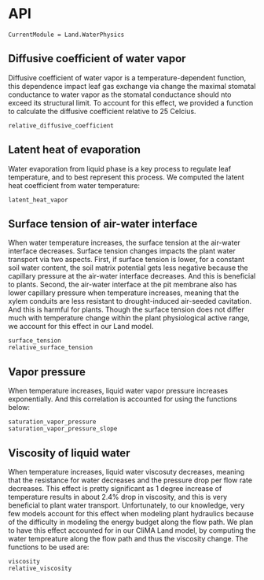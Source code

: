 # API
```@meta
CurrentModule = Land.WaterPhysics
```




## Diffusive coefficient of water vapor
Diffusive coefficient of water vapor is a temperature-dependent function, this
    dependence impact leaf gas exchange via change the maximal stomatal
    conductance to water vapor as the stomatal conductance should nto exceed
    its structural limit. To account for this effect, we provided a function to
    calculate the diffusive coefficient relative to 25 Celcius.

```@docs
relative_diffusive_coefficient
```




## Latent heat of evaporation
Water evaporation from liquid phase is a key process to regulate leaf
    temperature, and to best represent this process. We computed the latent
    heat coefficient from water temperature:

```@docs
latent_heat_vapor
```




## Surface tension of air-water interface
When water temperature increases, the surface tension at the air-water
    interface decreases. Surface tension changes impacts the plant water
    transport via two aspects. First, if surface tension is lower, for a
    constant soil water content, the soil matrix potential gets less negative
    because the capillary pressure at the air-water interface decreases. And
    this is beneficial to plants. Second, the air-water interface at the pit
    membrane also has lower capillary pressure when temperature increases,
    meaning that the xylem conduits are less resistant to drought-induced
    air-seeded cavitation. And this is harmful for plants. Though the surface
    tension does not differ much with temperature change within the plant
    physiological active range, we account for this effect in our Land model.

```@docs
surface_tension
relative_surface_tension
```




## Vapor pressure
When temperature increases, liquid water vapor pressure increases
    exponentially. And this correlation is accounted for using the functions
    below:

```@docs
saturation_vapor_pressure
saturation_vapor_pressure_slope
```




## Viscosity of liquid water
When temperature increases, liquid water viscosuty decreases, meaning that the
    resistance for water decreases and the pressure drop per flow rate
    decreases. This effect is pretty significant as 1 degree increase of
    temperature results in about 2.4% drop in viscosity, and this is very
    beneficial to plant water transport. Unfortunately, to our knowledge, very
    few models account for this effect when modeling plant hydraulics because
    of the difficulty in modeling the energy budget along the flow path. We
    plan to have this effect accounted for in our CliMA Land model, by
    computing the water tempreature along the flow path and thus the viscosity
    change. The functions to be used are:

```@docs
viscosity
relative_viscosity
```